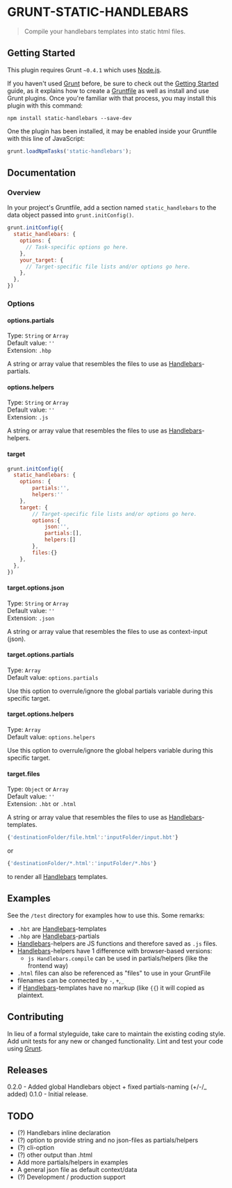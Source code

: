 # GRUNT-STATIC-HANDLEBARS

> Compile your handlebars templates into static html files.

## Getting Started
This plugin requires Grunt `~0.4.1` which uses [Node.js](http://nodejs.org/download).

If you haven't used [Grunt](http://gruntjs.com/) before, be sure to check out the [Getting Started](http://gruntjs.com/getting-started) guide, as it explains how to create a [Gruntfile](http://gruntjs.com/sample-gruntfile) as well as install and use Grunt plugins. Once you're familiar with that process, you may install this plugin with this command:

```shell
npm install static-handlebars --save-dev
```

One the plugin has been installed, it may be enabled inside your Gruntfile with this line of JavaScript:

```js
grunt.loadNpmTasks('static-handlebars');
```

## Documentation

### Overview
In your project's Gruntfile, add a section named `static_handlebars` to the data object passed into `grunt.initConfig()`.

```js
grunt.initConfig({
  static_handlebars: {
    options: {
      // Task-specific options go here.
    },
    your_target: {
      // Target-specific file lists and/or options go here.
    },
  },
})
```

### Options

#### options.partials
Type: `String` or `Array`  
Default value: `''`  
Extension: `.hbp`

A string or array value that resembles the files to use as [Handlebars](http://handlebarsjs.com)-partials.

#### options.helpers
Type: `String` or `Array`  
Default value: `''`  
Extension: `.js`

A string or array value that resembles the files to use as [Handlebars](http://handlebarsjs.com)-helpers.

#### target

```js
grunt.initConfig({
  static_handlebars: {
    options: {
    	partials:'',
    	helpers:''
    },
    target: {
        // Target-specific file lists and/or options go here.
    	options:{
    		json:'',
    		partials:[],
    		helpers:[]
    	},
    	files:{}
    },
  },
})
```

#### target.options.json

Type: `String` or `Array`  
Default value: `''`  
Extension: `.json`

A string or array value that resembles the files to use as context-input (json).

#### target.options.partials

Type: `Array`  
Default value: `options.partials`

Use this option to overrule/ignore the global partials variable during this specific target.

#### target.options.helpers

Type: `Array`  
Default value: `options.helpers`

Use this option to overrule/ignore the global helpers variable during this specific target.

#### target.files

Type: `Object` or `Array`  
Default value: `''`  
Extension: `.hbt` or `.html`

A string or array value that resembles the files to use as [Handlebars](http://handlebarsjs.com)-templates.

```js
{'destinationFolder/file.html':'inputFolder/input.hbt'}
```  
or  
```js
{'destinationFolder/*.html':'inputFolder/*.hbs'}
```  
to render all [Handlebars](http://handlebarsjs.com) templates.

## Examples

See the ```/test``` directory for examples how to use this. Some remarks:

* ```.hbt``` are [Handlebars](http://handlebarsjs.com)-templates
* ```.hbp``` are [Handlebars](http://handlebarsjs.com)-partials
* [Handlebars](http://handlebarsjs.com)-helpers are JS functions and therefore saved as ```.js``` files.
* [Handlebars](http://handlebarsjs.com)-helpers have 1 difference with browser-based versions:
	* ```js Handlebars.compile``` can be used in partials/helpers (like the frontend way)
* ```.html``` files can also be referenced as "files" to use in your GruntFile
* filenames can be connected by ```-```, ```+```,```_```
* if [Handlebars](http://handlebarsjs.com)-templates have no markup (like ```{{```) it will copied as plaintext.

## Contributing
In lieu of a formal styleguide, take care to maintain the existing coding style. Add unit tests for any new or changed functionality. Lint and test your code using [Grunt](http://gruntjs.com/).

## Releases
0.2.0 - Added global Handlebars object + fixed partials-naming (+/-/_ added)
0.1.0 - Initial release.

## TODO
* (?) Handlebars inline declaration
* (?) option to provide string and no json-files as partials/helpers
* (?) cli-option
* (?) other output than .html
* Add more partials/helpers in examples
* A general json file as default context/data
* (?) Development / production support